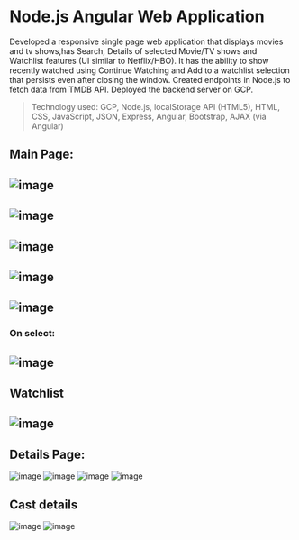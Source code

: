 # Node.js Angular Web Application
Developed a responsive single page web application that displays movies and tv shows,has Search, Details of selected Movie/TV shows and Watchlist features (UI similar to Netflix/HBO). It has the ability to show recently watched using Continue Watching and Add to a watchlist selection that persists even after closing the window. Created endpoints in Node.js to fetch data from TMDB API. Deployed the backend server on GCP.
>Technology used: GCP, Node.js, localStorage API (HTML5), HTML, CSS, JavaScript, JSON, Express, Angular, Bootstrap, AJAX (via Angular)

## Main Page: 
![image](https://user-images.githubusercontent.com/78100992/136332672-80186b57-d538-4cbe-9f3d-5be71337b40d.png)
---------------------------------------------------------------------------------------------------------------
![image](https://user-images.githubusercontent.com/78100992/138610295-0d8ccbeb-a77d-4f5e-af6e-6fad32c36dfd.png)
---------------------------------------------------------------------------------------------------------------
![image](https://user-images.githubusercontent.com/78100992/138610353-767d0810-1a53-4390-bda7-4e86c1f5ac21.png)
---------------------------------------------------------------------------------------------------------------
![image](https://user-images.githubusercontent.com/78100992/138610387-9e7834fb-3880-4b8b-9e10-e007a934832b.png)
---------------------------------------------------------------------------------------------------------------
![image](https://user-images.githubusercontent.com/78100992/138610402-d201cc7c-d21c-4f6c-9bcd-2a2e7b6beb19.png)
---------------------------------------------------------------------------------------------------------------
### On select: 
![image](https://user-images.githubusercontent.com/78100992/138610499-786263b9-8a4c-4d83-b27f-fe74ef9f7948.png)
---------------------------------------------------------------------------------------------------------------
## Watchlist
![image](https://user-images.githubusercontent.com/78100992/138610441-60ceab53-fe9f-472e-b051-05e2fc2a5f15.png)
---------------------------------------------------------------------------------------------------------------
## Details Page:
![image](https://user-images.githubusercontent.com/78100992/138610563-804d13a4-7271-4490-81a3-26e0900b70ea.png)
![image](https://user-images.githubusercontent.com/78100992/138610574-14641b3a-29a7-4f48-9226-166cac38307a.png)
![image](https://user-images.githubusercontent.com/78100992/138610583-03304def-d85a-4dc4-8036-653e3bcd399a.png)
![image](https://user-images.githubusercontent.com/78100992/138610866-a5d27a86-2d9d-40fa-b0e4-19d90b4f5d99.png)

## Cast details
![image](https://user-images.githubusercontent.com/78100992/138610880-1608d617-c7c6-4228-87e7-dde6d564c946.png)
![image](https://user-images.githubusercontent.com/78100992/138610891-df6f208c-8da8-4add-a367-035c09b8f774.png)

